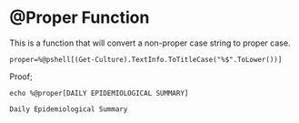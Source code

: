 # @Proper Function

This is a function that will convert a non-proper case string to proper case.

```dos
proper=%@pshell[(Get-Culture).TextInfo.ToTitleCase("%$".ToLower())]
```
Proof;

```dos
echo %@proper[DAILY EPIDEMIOLOGICAL SUMMARY]

Daily Epidemiological Summary
```
